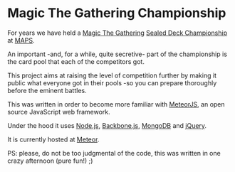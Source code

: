 Magic The Gathering Championship
=====

For years we have held a [Magic The Gathering](http://magic.wizards.com/) [Sealed Deck Championship](http://mtgsalvation.gamepedia.com/Sealed_deck) at [MAPS](http://www.maps.com.br).

An important -and, for a while, quite secretive- part of the championship is the card pool that each of the competitors got.

This project aims at raising the level of competition further by making it public what everyone got in their pools -so you can prepare thoroughly before the eminent battles.

This was written in order to become more familiar with [MeteorJS](https://www.meteor.com/), an open source JavaScript web framework.

Under the hood it uses [Node.js](https://nodejs.org/), [Backbone.js](http://backbonejs.org/), [MongoDB](https://www.mongodb.org/) and [jQuery](https://jquery.com/).

It is currently hosted at [Meteor](http://meteor-magic.meteor.com).

PS: please, do not be too judgmental of the code, this was written in one crazy afternoon (pure fun!) ;)

